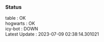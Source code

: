 ### Status


table : OK  
hogwarts : OK  
icy-bot : DOWN  
Latest Update : 2023-07-09 02:38:14.301021
